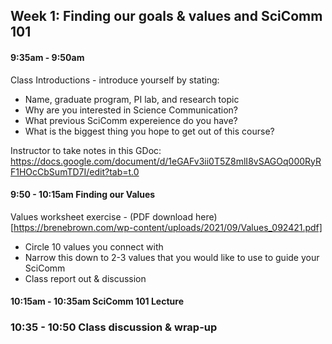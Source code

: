 ## Week 1: Finding our goals & values and SciComm 101

#### 9:35am - 9:50am

Class Introductions - introduce yourself by stating:
* Name, graduate program, PI lab, and research topic
* Why are you interested in Science Communication?
* What previous SciComm expereience do you have?
* What is the biggest thing you hope to get out of this course? 

Instructor to take notes in this GDoc: https://docs.google.com/document/d/1eGAFv3ii0T5Z8mlI8vSAGOq000RyRF1HOcCbSumTD7I/edit?tab=t.0

#### 9:50 - 10:15am Finding our Values

Values worksheet exercise - (PDF download here)[https://brenebrown.com/wp-content/uploads/2021/09/Values_092421.pdf]
* Circle 10 values you connect with 
* Narrow this down to 2-3 values that you would like to use to guide your SciComm
* Class report out & discussion

#### 10:15am - 10:35am SciComm 101 Lecture



### 10:35 - 10:50 Class discussion & wrap-up


